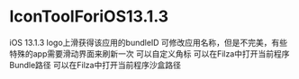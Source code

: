 # IconToolForiOS13.1.3
iOS 13.1.3 logo上滑获得该应用的bundleID
可修改应用名称，但是不完美，有些特殊的app需要滑动界面来刷新一次
可以自定义角标
可以在Filza中打开当前程序Bundle路径
可以在Filza中打开当前程序沙盒路径
